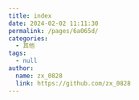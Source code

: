 ```yaml
---
title: index
date: 2024-02-02 11:11:30
permalink: /pages/6a065d/
categories: 
  - 其他
tags: 
  - null
author: 
  name: zx_0828
  link: https://github.com/zx_0828
---
```

